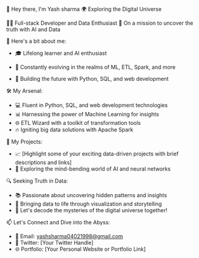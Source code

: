 👋 Hey there, I'm Yash sharma
🌍 Exploring the Digital Universe

👨‍💻 Full-stack Developer and Data Enthusiast
🌟 On a mission to uncover the truth with AI and Data

🚀 Here's a bit about me:
- 🎓 Lifelong learner and AI enthusiast

- 🌱 Constantly evolving in the realms of ML, ETL, Spark, and more
- 🤖 Building the future with Python, SQL, and web development

🛠️ My Arsenal:
- 💻 Fluent in Python, SQL, and web development technologies
- 📊 Harnessing the power of Machine Learning for insights
- 🌐 ETL Wizard with a toolkit of transformation tools
- 🔥 Igniting big data solutions with Apache Spark

🌟 My Projects:
- 📈 [Highlight some of your exciting data-driven projects with brief descriptions and links]
- 🧠 Exploring the mind-bending world of AI and neural networks

🔍 Seeking Truth in Data:
- 📚 Passionate about uncovering hidden patterns and insights
- 📡 Bringing data to life through visualization and storytelling
- 💬 Let's decode the mysteries of the digital universe together!

📫 Let's Connect and Dive into the Abyss:
- 📧 Email: yashsharma04021998@gmail.com
- 💬 Twitter: [Your Twitter Handle]
- 🌐 Portfolio: [Your Personal Website or Portfolio Link]
